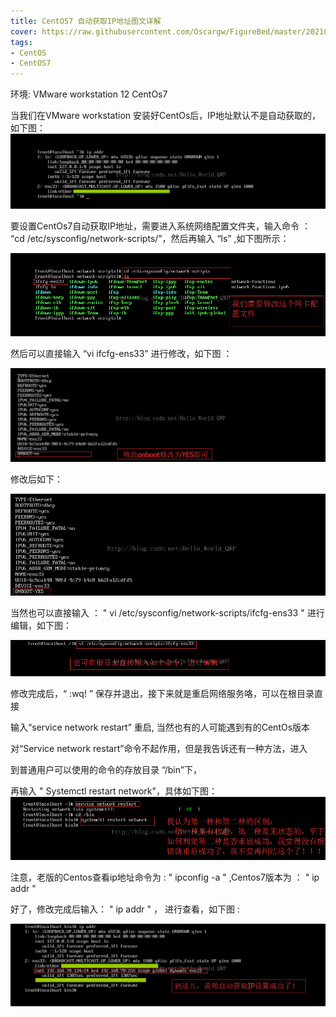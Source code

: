```yaml
---
title: CentOS7 自动获取IP地址图文详解
cover: https://raw.githubusercontent.com/Oscargw/FigureBed/master/20210619153039.png
tags: 
- CentOS
- CentOS7
---
```


环境: 
VMware workstation 12
CentOs7

当我们在VMware workstation 安装好CentOs后，IP地址默认不是自动获取的，如下图：
![](https://raw.githubusercontent.com/Oscargw/FigureBed/master/20210619151648.png)



要设置CentOs7自动获取IP地址，需要进入系统网络配置文件夹，输入命令 ： “cd /etc/sysconfig/network-scripts/”，然后再输入 “ls” ,如下图所示：

![](https://raw.githubusercontent.com/Oscargw/FigureBed/master/20210619151714.png)

然后可以直接输入 “vi ifcfg-ens33” 进行修改，如下图 ：

![](https://raw.githubusercontent.com/Oscargw/FigureBed/master/20210619151736.png)

修改后如下：

![](https://raw.githubusercontent.com/Oscargw/FigureBed/master/20210619151804.png)

当然也可以直接输入 ： " vi /etc/sysconfig/network-scripts/ifcfg-ens33 " 进行编辑，如下图：

![](https://raw.githubusercontent.com/Oscargw/FigureBed/master/20210619151822.png)

修改完成后，“ :wq! ” 保存并退出，接下来就是重启网络服务咯，可以在根目录直接

输入“service network restart” 重启, 当然也有的人可能遇到有的CentOs版本

对“Service network restart”命令不起作用，但是我告诉还有一种方法，进入

到普通用户可以使用的命令的存放目录 “/bin”下，

再输入 " Systemctl restart network"，具体如下图：
![](https://raw.githubusercontent.com/Oscargw/FigureBed/master/20210619151850.png)

注意，老版的Centos查看ip地址命令为 : " ipconfig -a " ,Centos7版本为 ： " ip addr " 

好了，修改完成后输入： " ip addr " ， 进行查看，如下图 : 

![](https://raw.githubusercontent.com/Oscargw/FigureBed/master/20210619151914.png)

